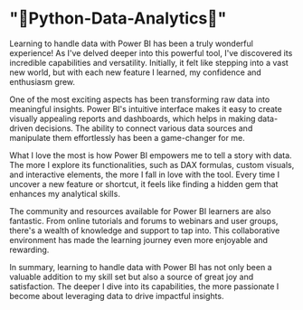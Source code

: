 <h1>"🚀Python-Data-Analytics🚀"</h1>

Learning to handle data with Power BI has been a truly wonderful experience! As I've delved deeper into this powerful tool, I've discovered its incredible capabilities and versatility. Initially, it felt like stepping into a vast new world, but with each new feature I learned, my confidence and enthusiasm grew.

One of the most exciting aspects has been transforming raw data into meaningful insights. Power BI's intuitive interface makes it easy to create visually appealing reports and dashboards, which helps in making data-driven decisions. The ability to connect various data sources and manipulate them effortlessly has been a game-changer for me.

What I love the most is how Power BI empowers me to tell a story with data. The more I explore its functionalities, such as DAX formulas, custom visuals, and interactive elements, the more I fall in love with the tool. Every time I uncover a new feature or shortcut, it feels like finding a hidden gem that enhances my analytical skills.

The community and resources available for Power BI learners are also fantastic. From online tutorials and forums to webinars and user groups, there's a wealth of knowledge and support to tap into. This collaborative environment has made the learning journey even more enjoyable and rewarding.

In summary, learning to handle data with Power BI has not only been a valuable addition to my skill set but also a source of great joy and satisfaction. The deeper I dive into its capabilities, the more passionate I become about leveraging data to drive impactful insights.
